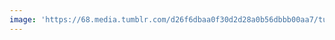 ```yaml
---
image: 'https://68.media.tumblr.com/d26f6dbaa0f30d2d28a0b56dbbb00aa7/tumblr_ngex3q8NWS1tbdx3so1_1280.jpg'
---
```


